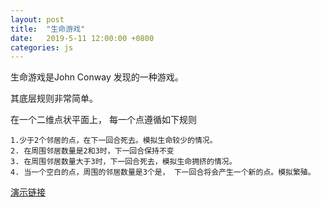 ```yaml
---
layout: post
title:  "生命游戏"
date:   2019-5-11 12:00:00 +0800
categories: js
---
```


生命游戏是John Conway 发现的一种游戏。 

其底层规则非常简单。 

在一个二维点状平面上， 每一个点遵循如下规则

    1.少于2个邻居的点，在下一回合死去。模拟生命较少的情况。
    2. 在周围邻居数量是2和3时，下一回合保持不变
    3. 在周围邻居数量大于3时，下一回合死去，模拟生命拥挤的情况。
    4. 当一个空白的点，周围的邻居数量是3个是， 下一回合将会产生一个新的点。模拟繁殖。

[演示链接](/lifegame/index.html)
